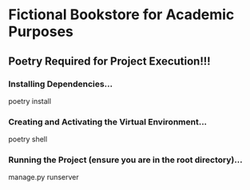 # Fictional Bookstore for Academic Purposes

## Poetry Required for Project Execution!!!

### Installing Dependencies...
poetry install

### Creating and Activating the Virtual Environment...
poetry shell

### Running the Project (ensure you are in the root directory)...
manage.py runserver

